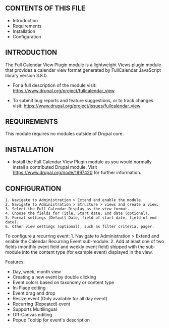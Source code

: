
CONTENTS OF THIS FILE
---------------------

 * Introduction
 * Requirements
 * Installation
 * Configuration


INTRODUCTION
------------

The Full Calendar View Plugin module is a lightweight Views plugin module that
provides a calendar view format generated by FullCalendar JavaScript library
version 3.8.0.

 * For a full description of the module visit:
   https://www.drupal.org/project/fullcalendar_view

 * To submit bug reports and feature suggestions, or to track changes visit:
   https://www.drupal.org/project/issues/fullcalendar_view


REQUIREMENTS
------------

This module requires no modules outside of Drupal core.


INSTALLATION
------------

 * Install the Full Calendar View Plugin module as you would normally install a
   contributed Drupal module. Visit https://www.drupal.org/node/1897420 for
   further information.


CONFIGURATION
-------------

    1. Navigate to Administration > Extend and enable the module.
    2. Navigate to Administration > Structure > views and create a view.
    3. Select the Full Calendar Display as the view format.
    4. Choose the fields for Title, Start date, End date (optional).
    5. Format settings (Default Date, field of start date, field of end date).
    6. Other view settings (optional), such as filter criteria, pager.

To configure a recurring event:
    1. Navigate to Administration > Extend and enable the Calendar Recurring
       Event sub-module.
    2. Add at least one of two fields (monthly event field and weekly event
       field) shipped with the sub-module into the content type (for example
       event) displayed in the view.

Features:

 * Day, week, month view
 * Creating a new event by double clicking
 * Event colors based on taxonomy or content type
 * In-Place editing
 * Event drag and drop
 * Resize event (Only available for all day event)
 * Recurring (Repeated) event
 * Supports Multilingual
 * Off-Canvas editing
 * Popup Tooltip for event's description
